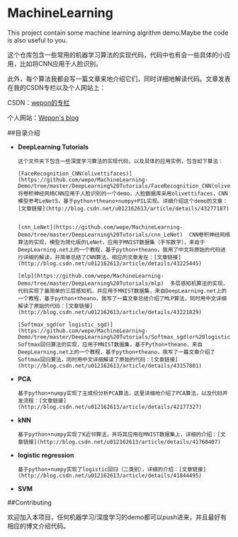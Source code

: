MachineLearning
====================

This project contain some machine learning algrithm demo.Maybe the code is also useful to you.

这个仓库包含一些常用的机器学习算法的实现代码，代码中也有会一些具体的小应用，比如将CNN应用于人脸识别。

此外，每个算法我都会写一篇文章来地介绍它们，同时详细地解读代码。文章发表在我的CSDN专栏以及个人网站上：

CSDN：[wepon的专栏](http://blog.csdn.net/u012162613)

个人网站：[Wepon's blog](http://2hwp.com)


##目录介绍

- **DeepLearning Tutorials**

      这个文件夹下包含一些深度学习算法的实现代码，以及具体的应用实例，包含如下算法：

      [FaceRecognition_CNN(olivettifaces)](https://github.com/wepe/MachineLearning-Demo/tree/master/DeepLearning%20Tutorials/FaceRecognition_CNN(olivettifaces))
      将卷积神经网络CNN应用于人脸识别的一个demo，人脸数据库采用olivettifaces，CNN模型参考LeNet5，基于python+theano+numpy+PIL实现。详细介绍这个demo的文章：[文章链接](http://blog.csdn.net/u012162613/article/details/43277187)


      [cnn_LeNet](https://github.com/wepe/MachineLearning-Demo/tree/master/DeepLearning%20Tutorials/cnn_LeNet)  CNN卷积神经网络算法的实现，模型为简化版的LeNet，应用于MNIST数据集（手写数字），来自于DeepLearning.net上的一个教程，基于python+theano，我用了中文将原始的代码进行详细的解读，并简单总结了CNN算法，相应的文章发在：[文章链接](http://blog.csdn.net/u012162613/article/details/43225445)

      [mlp](https://github.com/wepe/MachineLearning-Demo/tree/master/DeepLearning%20Tutorials/mlp)  多层感知机算法的实现，代码实现了最简单的三层感知机，并应用于MNIST数据集，来自DeepLearning.net上的一个教程，基于python+theano，我写了一篇文章总结介绍了MLP算法，同时用中文详细解读了原始的代码：[文章链接](http://blog.csdn.net/u012162613/article/details/43221829)

      [Softmax_sgd(or logistic_sgd)](https://github.com/wepe/MachineLearning-Demo/tree/master/DeepLearning%20Tutorials/Softmax_sgd(or%20logistic_sgd)) Softmax回归算法的实现，应用于MNIST数据集，基于Python+theano，来自DeepLearning.net上的一个教程，基于python+theano，我写了一篇文章介绍了Softmax回归算法，同时用中文详细解读了原始的代码：[文章链接](http://blog.csdn.net/u012162613/article/details/43157801)

- **PCA**

      基于python+numpy实现了主成份分析PCA算法，这里详细地介绍了PCA算法，以及代码开发流程：[文章链接](http://blog.csdn.net/u012162613/article/details/42177327)

- **kNN**
      
      基于python+numpy实现了K近邻算法，并将其应用在MNIST数据集上，详细的介绍：[文章链接](http://blog.csdn.net/u012162613/article/details/41768407)

- **logistic regression**

      基于python+numpy实现了logistic回归（二类别），详细的介绍：[文章链接](http://blog.csdn.net/u012162613/article/details/41844495)
     
- **SVM**    


##Contributing

欢迎加入本项目，任何机器学习/深度学习的demo都可以push进来，并且最好有相应的博文介绍代码。
 
